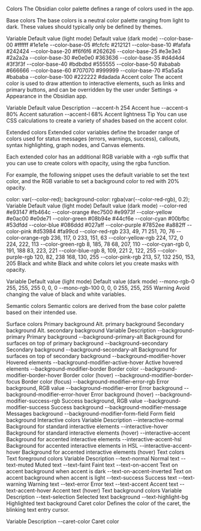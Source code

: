 Colors
The Obsidian color palette defines a range of colors used in the app.

Base colors
The base colors is a neutral color palette ranging from light to dark. These values should typically only be defined by themes.

Variable	Default value (light mode)	Default value (dark mode)
--color-base-00	#ffffff	#1e1e1e
--color-base-05	#fcfcfc	#212121
--color-base-10	#fafafa	#242424
--color-base-20	#f6f6f6	#262626
--color-base-25	#e3e3e3	#2a2a2a
--color-base-30	#e0e0e0	#363636
--color-base-35	#d4d4d4	#3f3f3f
--color-base-40	#bdbdbd	#555555
--color-base-50	#ababab	#666666
--color-base-60	#707070	#999999
--color-base-70	#5a5a5a	#bababa
--color-base-100	#222222	#dadada
Accent color
The accent color is used to draw attention to interactive elements, such as links and primary buttons, and can be overridden by the user under Settings → Appearance in the Obsidian app.

Variable	Default value	Description
--accent-h	254	Accent hue
--accent-s	80%	Accent saturation
--accent-l	68%	Accent lightness
Tip
You can use CSS calculations to create a variety of shades based on the accent color.

Extended colors
Extended color variables define the broader range of colors used for status messages (errors, warnings, success), callouts, syntax highlighting, graph nodes, and Canvas elements.

Each extended color has an additional RGB variable with a -rgb suffix that you can use to create colors with opacity, using the rgba function.

For example, the following snippet uses the default variable to set the text color, and the RGB variable to set a background color to red with 20% opacity.

color: var(--color-red);
background-color: rgba(var(--color-red-rgb), 0.2);
Variable	Default value (light mode)	Default value (dark mode)
--color-red	#e93147	#fb464c
--color-orange	#ec7500	#e9973f
--color-yellow	#e0ac00	#e0de71
--color-green	#08b94e	#44cf6e
--color-cyan	#00bfbc	#53dfdd
--color-blue	#086ddd	#027aff
--color-purple	#7852ee	#a882ff
--color-pink	#d53984	#fa99cd
--color-red-rgb	233, 49, 71	251, 70, 76
--color-orange-rgb	236, 117, 0	233, 151, 63
--color-yellow-rgb	224, 172, 0	224, 222, 113
--color-green-rgb	8, 185, 78	68, 207, 110
--color-cyan-rgb	0, 191, 188	83, 223, 221
--color-blue-rgb	8, 109, 221	2, 122, 255
--color-purple-rgb	120, 82, 238	168, 130, 255
--color-pink-rgb	213, 57, 132	250, 153, 205
Black and white
Black and white colors let you create masks with opacity.

Variable	Default value (light mode)	Default value (dark mode)
--mono-rgb-0	255, 255, 255	0, 0, 0
--mono-rgb-100	0, 0, 0	255, 255, 255
Warning
Avoid changing the value of black and white variables.

Semantic colors
Semantic colors are derived from the base color palette based on their intended use.

Surface colors
Primary background
Alt. primary background
Secondary background
Alt. secondary background
Variable	Description
--background-primary	Primary background
--background-primary-alt	Background for surfaces on top of primary background
--background-secondary	Secondary background
--background-secondary-alt	Background for surfaces on top of secondary background
--background-modifier-hover	Hovered elements
--background-modifier-active-hover	Active hovered elements
--background-modifier-border	Border color
--background-modifier-border-hover	Border color (hover)
--background-modifier-border-focus	Border color (focus)
--background-modifier-error-rgb	Error background, RGB value
--background-modifier-error	Error background
--background-modifier-error-hover	Error background (hover)
--background-modifier-success-rgb	Success background, RGB value
--background-modifier-success	Success background
--background-modifier-message	Messages background
--background-modifier-form-field	Form field background
Interactive colors
Variable	Description
--interactive-normal	Background for standard interactive elements
--interactive-hover	Background for standard interactive elements (hover)
--interactive-accent	Background for accented interactive elements
--interactive-accent-hsl	Background for accented interactive elements in HSL
--interactive-accent-hover	Background for accented interactive elements (hover)
Text colors
Text foreground colors
Variable	Description
--text-normal	Normal text
--text-muted	Muted text
--text-faint	Faint text
--text-on-accent	Text on accent background when accent is dark
--text-on-accent-inverted	Text on accent background when accent is light
--text-success	Success text
--text-warning	Warning text
--text-error	Error text
--text-accent	Accent text
--text-accent-hover	Accent text (hover)
Text background colors
Variable	Description
--text-selection	Selected text background
--text-highlight-bg	Highlighted text background
Caret color
Defines the color of the caret, the blinking text entry cursor.

Variable	Description
--caret-color	Caret color
